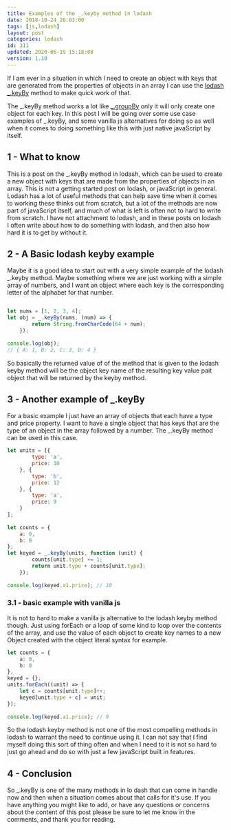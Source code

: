 ```yaml
---
title: Examples of the _.keyby method in lodash
date: 2018-10-24 20:03:00
tags: [js,lodash]
layout: post
categories: lodash
id: 311
updated: 2020-06-19 15:18:08
version: 1.10
---
```


If I am ever in a situation in which I need to create an object with keys that are generated from the properties of objects in an array I can use the [lodash](https://lodash.com/) [\_.keyBy](https://lodash.com/docs/4.17.10#keyby) method to make quick work of that. 

The \_.keyBy method works a lot like [\_.groupBy](/2018/08/02/lodash_groupby/) only it will only create one object for each key. In this post I will be going over some use case examples of \_.keyBy, and some vanilla js alternatives for doing so as well when it comes to doing something like this with just native javaScript by itself.


<!-- more -->

## 1 - What to know

This is a post on the \_.keyBy method in lodash, which can be used to create a new object with keys that are made from the properties of objects in an array. This is not a getting started post on lodash, or javaScript in general. Lodash has a lot of useful methods that can help save time when it comes to working these thinks out from scratch, but a lot of the methods are now part of javaScript itself, and much of what is left is often not to hard to write from scratch. I have not attachment to lodash, and in these posts on lodash I often write about how to do something with lodash, and then also how hard it is to get by without it.

## 2 - A Basic lodash keyby example

Maybe it is a good idea to start out with a very simple example of the lodash \_.keyby method. Maybe something where we are just working with a simple array of numbers, and I want an object where each key is the corresponding letter of the alphabet for that number.

```js

let nums = [1, 2, 3, 4];
let obj = _.keyBy(nums, (num) => {
        return String.fromCharCode(64 + num);
    });
 
console.log(obj);
// { A: 1, B: 2, C: 3, D: 4 }
```

So basically the returned value of of the method that is given to the lodash keyby method will be the object key name of the resulting key value pait object that will be returned by the keyby method.

## 3 - Another example of \_.keyBy

For a basic example I just have an array of objects that each have a type and price property. I want to have a single object that has keys that are the type of an object in the array followed by a number. The \_.keyBy method can be used in this case.

```js
let units = [{
        type: 'a',
        price: 10
    }, {
        type: 'b',
        price: 12
    }, {
        type: 'a',
        price: 9
    }
];
 
let counts = {
    a: 0,
    b: 0
};
let keyed = _.keyBy(units, function (unit) {
        counts[unit.type] += 1;
        return unit.type + counts[unit.type];
    });
 
console.log(keyed.a1.price); // 10
```

### 3.1 - basic example with vanilla js

It is not to hard to make a vanilla js alternative to the lodash keyby method though. Just using forEach or a loop of some kind to loop over the contents of the array, and use the value of each object to create key names to a new Object created with the object literal syntax for example. 

```js
let counts = {
    a: 0,
    b: 0
},
keyed = {};
units.forEach((unit) => {
    let c = counts[unit.type]++;
    keyed[unit.type + c] = unit;
});
 
console.log(keyed.a1.price); // 9
```

So the lodash keyby method is not one of the most compelling methods in lodash to warrant the need to continue using it. I can not say that I find myself doing this sort of thing often and when I need to it is not so hard to just go ahead and do so with just a few javaScript built in features.

## 4 - Conclusion

So \_.keyBy is one of the many methods in lo dash that can come in handle now and then when a situation comes about that calls for it's use. If you have anything you might like to add, or have any questions or concerns about the content of this post please be sure to let me know in the comments, and thank you for reading.
